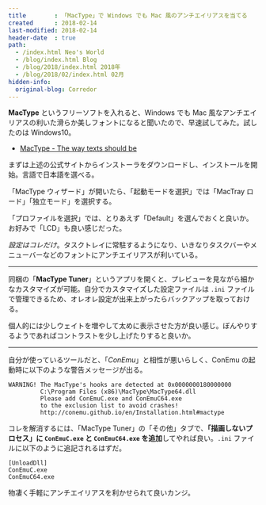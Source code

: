```yaml
---
title        : 「MacType」で Windows でも Mac 風のアンチエイリアスを当てる
created      : 2018-02-14
last-modified: 2018-02-14
header-date  : true
path:
  - /index.html Neo's World
  - /blog/index.html Blog
  - /blog/2018/index.html 2018年
  - /blog/2018/02/index.html 02月
hidden-info:
  original-blog: Corredor
---
```


**MacType** というフリーソフトを入れると、Windows でも Mac 風なアンチエイリアスの利いた滑らか美しフォントになると聞いたので、早速試してみた。試したのは Windows10。

- [MacType - The way texts should be](http://www.mactype.net/)

まずは上述の公式サイトからインストーラをダウンロードし、インストールを開始。言語で日本語を選べる。

「MacType ウィザード」が開いたら、「起動モードを選択」では「MacTray ロード」「独立モード」を選択する。

「プロファイルを選択」では、とりあえず「Default」を選んでおくと良いか。お好みで「LCD」も良い感じだった。

*設定はコレだけ*。タスクトレイに常駐するようになり、いきなりタスクバーやメニューバーなどのフォントにアンチエイリアスが利いている。

-----

同梱の「**MacType Tuner**」というアプリを開くと、プレビューを見ながら細かなカスタマイズが可能。自分でカスタマイズした設定ファイルは `.ini` ファイルで管理できるため、オレオレ設定が出来上がったらバックアップを取っておける。

個人的には少しウェイトを増やして太めに表示させた方が良い感じ。ぼんやりするようであればコントラストを少し上げたりすると良いか。

-----

自分が使っているツールだと、「*ConEmu*」と相性が悪いらしく、ConEmu の起動時に以下のような警告メッセージが出る。

```
WARNING! The MacType's hooks are detected at 0x0000000180000000
         C:\Program Files (x86)\MacType\MacType64.dll
         Please add ConEmuC.exe and ConEmuC64.exe
         to the exclusion list to avoid crashes!
         http://conemu.github.io/en/Installation.html#mactype
```

コレを解消するには、「MacType Tuner」の「その他」タブで、**「描画しないプロセス」に `ConEmuC.exe` と `ConEmuC64.exe` を追加**してやれば良い。`.ini` ファイルに以下のように追記されるはずだ。

```properties
[UnloadDll]
ConEmuC.exe
ConEmuC64.exe
```

物凄く手軽にアンチエイリアスを利かせられて良いカンジ。
